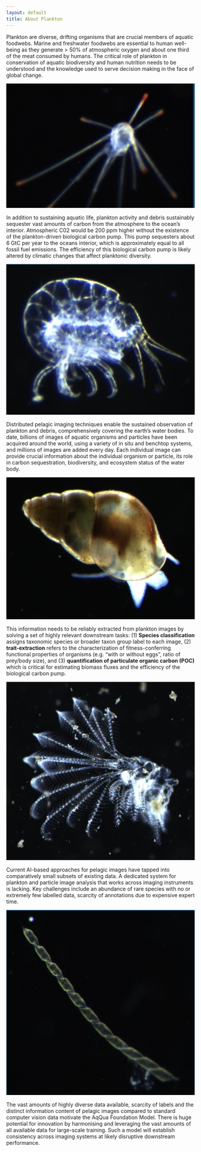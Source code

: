 ```yaml
---
layout: default
title: About Plankton
---
```

Plankton are diverse, drifting organisms that are crucial members of aquatic foodwebs. Marine and freshwater foodwebs are essential to human well-being as they generate > 50% of atmospheric oxygen and about one third of the meat consumed by humans. The critical role of plankton in conservation of aquatic biodiversity and human nutrition needs to be understood and the knowledge used to serve decision making in the face of global change.

![Plankton image](./assets/plankton/pluteus_rot.jpeg)

In addition to sustaining aquatic life, plankton activity and debris sustainably sequester vast amounts of carbon from the atmosphere to the ocean’s interior. Atmospheric C02 would be 200 ppm higher without the existence of the plankton-driven biological carbon pump. This pump sequesters about 6 GtC per year to the oceans interior, which is approximately equal to all fossil fuel emissions. The efficiency of this biological carbon pump is likely altered by climatic changes that affect planktonic diversity. 

![Plankton image](./assets/plankton/Crustacean2.jpeg)

Distributed pelagic imaging techniques enable the sustained observation of plankton and debris, comprehensively covering the earth’s water bodies. To date, billions of images of aquatic organisms and particles have been acquired around the world, using a variety of in situ and benchtop systems, and millions of images are added every day. Each individual image can provide crucial information about the individual organism or particle, its role in carbon sequestration, biodiversity, and ecosystem status of the water body.

![Crustacean image](./assets/plankton/Crustacean.jpeg)

This information needs to be reliably extracted from plankton images by solving a set of highly relevant downstream tasks: (1) **Species classification** assigns taxonomic species or broader taxon group label to each image, (2) **trait-extraction** refers to the characterization of fitness-conferring functional properties of organisms (e.g. “with or without eggs”, ratio of prey/body size), and (3) **quantification of particulate organic carbon (POC)** which is critical for estimating biomass fluxes and the efficiency of the biological carbon pump.

![Crustacean image](./assets/plankton/fancy_plankton.jpeg)

Current AI-based approaches for pelagic images have tapped into comparatively small subsets of existing data. A dedicated system for plankton and particle image analysis that works across imaging instruments is lacking. Key challenges include an abundance of rare species with no or extremely few labelled data, scarcity of annotations due to expensive expert time.

![Diatom image](./assets/plankton/diatom_chain.jpeg)

The vast amounts of highly diverse data available, scarcity of labels and the distinct information content of pelagic images compared to standard computer vision data motivate the AqQua Foundation Model. There is huge potential for innovation by harmonising and leveraging the vast amounts of all available data for large-scale training. Such a model will establish consistency across imaging systems at likely disruptive downstream performance.




